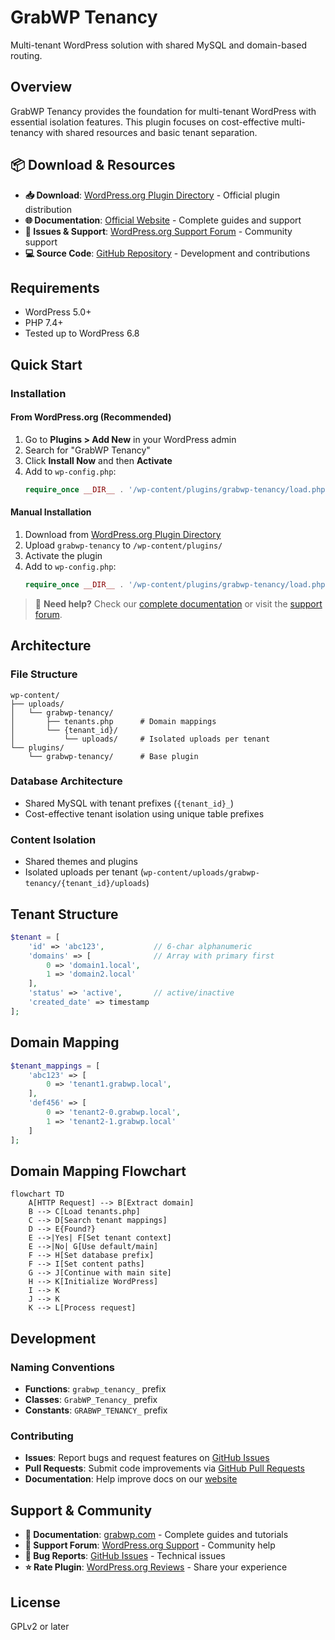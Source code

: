 # GrabWP Tenancy

Multi-tenant WordPress solution with shared MySQL and domain-based routing.

## Overview

GrabWP Tenancy provides the foundation for multi-tenant WordPress with essential isolation features. This plugin focuses on cost-effective multi-tenancy with shared resources and basic tenant separation.

## 📦 Download & Resources

- **📥 Download**: [WordPress.org Plugin Directory](https://wordpress.org/plugins/grabwp-tenancy/) - Official plugin distribution
- **🌐 Documentation**: [Official Website](https://grabwp.com) - Complete guides and support
- **🐛 Issues & Support**: [WordPress.org Support Forum](https://wordpress.org/support/plugin/grabwp-tenancy/) - Community support
- **💻 Source Code**: [GitHub Repository](https://github.com/taicv/grabwp-tenancy) - Development and contributions

## Requirements

- WordPress 5.0+
- PHP 7.4+
- Tested up to WordPress 6.8

## Quick Start

### Installation

#### From WordPress.org (Recommended)
1. Go to **Plugins > Add New** in your WordPress admin
2. Search for "GrabWP Tenancy"
3. Click **Install Now** and then **Activate**
4. Add to `wp-config.php`:
   ```php
   require_once __DIR__ . '/wp-content/plugins/grabwp-tenancy/load.php';
   ```

#### Manual Installation
1. Download from [WordPress.org Plugin Directory](https://wordpress.org/plugins/grabwp-tenancy/)
2. Upload `grabwp-tenancy` to `/wp-content/plugins/`
3. Activate the plugin
4. Add to `wp-config.php`:
   ```php
   require_once __DIR__ . '/wp-content/plugins/grabwp-tenancy/load.php';
   ```

> 📖 **Need help?** Check our [complete documentation](https://grabwp.com) or visit the [support forum](https://wordpress.org/support/plugin/grabwp-tenancy/).

## Architecture

### File Structure
```
wp-content/
├── uploads/
│   └── grabwp-tenancy/
│       ├── tenants.php      # Domain mappings
│       └── {tenant_id}/
│           └── uploads/     # Isolated uploads per tenant
└── plugins/
    └── grabwp-tenancy/      # Base plugin
```

### Database Architecture
- Shared MySQL with tenant prefixes (`{tenant_id}_`)
- Cost-effective tenant isolation using unique table prefixes

### Content Isolation
- Shared themes and plugins
- Isolated uploads per tenant (`wp-content/uploads/grabwp-tenancy/{tenant_id}/uploads`)

## Tenant Structure

```php
$tenant = [
    'id' => 'abc123',           // 6-char alphanumeric
    'domains' => [              // Array with primary first
        0 => 'domain1.local',
        1 => 'domain2.local'
    ],
    'status' => 'active',       // active/inactive
    'created_date' => timestamp
];
```

## Domain Mapping

```php
$tenant_mappings = [
    'abc123' => [
        0 => 'tenant1.grabwp.local',
    ],
    'def456' => [
        0 => 'tenant2-0.grabwp.local',
        1 => 'tenant2-1.grabwp.local'
    ]
];
```

## Domain Mapping Flowchart

```mermaid
flowchart TD
    A[HTTP Request] --> B[Extract domain]
    B --> C[Load tenants.php]
    C --> D[Search tenant mappings]
    D --> E{Found?}
    E -->|Yes| F[Set tenant context]
    E -->|No| G[Use default/main]
    F --> H[Set database prefix]
    F --> I[Set content paths]
    G --> J[Continue with main site]
    H --> K[Initialize WordPress]
    I --> K
    J --> K
    K --> L[Process request] 
```

## Development

### Naming Conventions
- **Functions**: `grabwp_tenancy_` prefix
- **Classes**: `GrabWP_Tenancy_` prefix
- **Constants**: `GRABWP_TENANCY_` prefix

### Contributing
- **Issues**: Report bugs and request features on [GitHub Issues](https://github.com/taicv/grabwp-tenancy/issues)
- **Pull Requests**: Submit code improvements via [GitHub Pull Requests](https://github.com/taicv/grabwp-tenancy/pulls)
- **Documentation**: Help improve docs on our [website](https://grabwp.com)

## Support & Community

- **📖 Documentation**: [grabwp.com](https://grabwp.com) - Complete guides and tutorials
- **💬 Support Forum**: [WordPress.org Support](https://wordpress.org/support/plugin/grabwp-tenancy/) - Community help
- **🐛 Bug Reports**: [GitHub Issues](https://github.com/taicv/grabwp-tenancy/issues) - Technical issues
- **⭐ Rate Plugin**: [WordPress.org Reviews](https://wordpress.org/plugins/grabwp-tenancy/#reviews) - Share your experience

## License

GPLv2 or later 

